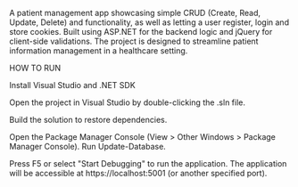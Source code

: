 

A patient management app showcasing simple CRUD (Create, Read, Update, Delete) and functionality, as well as letting a user register, login and store cookies. Built using ASP.NET for the backend logic and jQuery for client-side validations. The project is designed to streamline patient information management in a healthcare setting.

HOW TO RUN

Install Visual Studio and .NET SDK

Open the project in Visual Studio by double-clicking the .sln file.

Build the solution to restore dependencies.

Open the Package Manager Console (View > Other Windows > Package Manager Console). Run Update-Database.

Press F5 or select "Start Debugging" to run the application. The application will be accessible at https://localhost:5001 (or another specified port).
